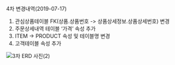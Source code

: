 4차 변경내역(2019-07-17)

1. 관심상품테이블 FK(상품.상품번호 -> 상품상세정보.상품상세번호) 변경
2. 주문상세내역 테이블 ‘가격’ 속성 추가
3. ITEM -> PRODUCT 속성 및 테이블명 변경 
4. 고객테이블 속성 추가 

![3차 ERD 사진(2)](https://github.com/MaximSungmo/cafe24_shoppingmall_project/blob/master/ERD/4차/ERD_20190717.PNG)

